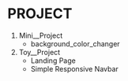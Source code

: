 # PROJECT

1. Mini\_\_Project
   - background_color_changer
2. Toy\_\_Project
   - Landing Page
   - Simple Responsive Navbar
